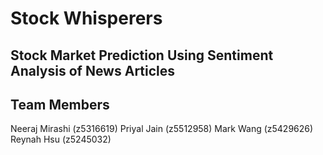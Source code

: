 # Stock Whisperers

## Stock Market Prediction Using Sentiment Analysis of News Articles

## Team Members

Neeraj Mirashi (z5316619) 
Priyal Jain (z5512958) 
Mark Wang (z5429626) 
Reynah Hsu (z5245032) 
